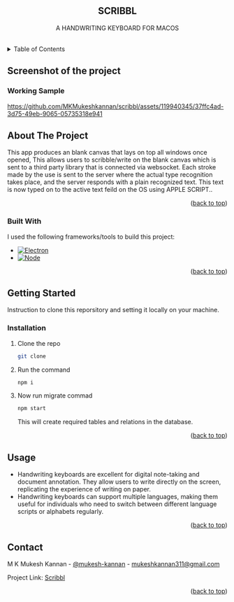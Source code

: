 <a name="readme-top"></a>

<!-- PROJECT LOGO -->
<br />
<div align="center">
  <h2 align="center">SCRIBBL</h2>
  <p align="center">
    A HANDWRITING KEYBOARD FOR MACOS
  </p>
    <br />
</div>



<!-- TABLE OF CONTENTS -->
<details>
  <summary>Table of Contents</summary>
  <ol>
    <li><a href="#screenshot-of-the-project">Working Sample</a></li>
    <li>
      <a href="#about-the-project">About The Project</a>
      <ul>
        <li><a href="#built-with">Built With</a></li>
      </ul>
    </li>
    <li>
      <a href="#getting-started">Getting Started</a>
      <ul>
        <li><a href="#installation">Installation</a></li>
      </ul>
    </li>
    <li><a href="#usage">Usage</a></li>
    <li><a href="#contact">Contact</a></li>
  </ol>
</details>

<!-- SCREENSHOTs -->
## Screenshot of the project

<h3>Working Sample</h3>

https://github.com/MKMukeshkannan/scribbl/assets/119940345/37ffc4ad-3d75-49eb-9065-05735318e941




<!-- ABOUT THE PROJECT -->
## About The Project
This app produces an blank canvas that lays on top all windows once opened, This allows users
to scribble/write on the blank canvas which is sent to a third party library that is connected
via websocket. Each stroke made by the use is sent to the server where the actual type recognition
takes place, and the server responds with a plain recognized text.
This text is now typed on to the active text feild on the OS using APPLE SCRIPT..

<p align="right">(<a href="#readme-top">back to top</a>)</p>



### Built With
I used the following frameworks/tools to build this project:

* [![Electron][Electron]][Electron-url]
* [![Node][Node]][Node-url]

<p align="right">(<a href="#readme-top">back to top</a>)</p>



<!-- GETTING STARTED -->
## Getting Started
Instruction to clone this reporsitory and setting it locally on your machine.

### Installation
 1. Clone the repo
    ```sh
    git clone 
    ```
 2. Run the command
    ```sh
    npm i
    ```
 3. Now run migrate commad
    ```sh
    npm start
    ```
    This will create required tables and relations in the database.

<p align="right">(<a href="#readme-top">back to top</a>)</p>



<!-- USAGE EXAMPLES -->
## Usage

-  Handwriting keyboards are excellent for digital note-taking and document annotation. They allow users to write directly on the screen, replicating the experience of writing on paper.
-  Handwriting keyboards can support multiple languages, making them useful for individuals who need to switch between different language scripts or alphabets regularly.

<p align="right">(<a href="#readme-top">back to top</a>)</p>


<!-- CONTACT -->
## Contact

M K Mukesh Kannan - [@mukesh-kannan](https://www.linkedin.com/in/mukesh-kannan-mk/) - mukeshkannan311@gmail.com

Project Link: [Scribbl](https://github.com/MKMukeshkannan/scribbl/)

<p align="right">(<a href="#readme-top">back to top</a>)</p>



[Electron]: https://img.shields.io/badge/Electron-20232A?style=for-the-badge&logo=ElectronJS&logoColor=#092E20
[Electron-url]: www.electronjs.org
[Node]: https://img.shields.io/badge/Node.js-43853D?style=for-the-badge&logo=node.js&logoColor=white
[Node-url]: https://nodejs.org/en

